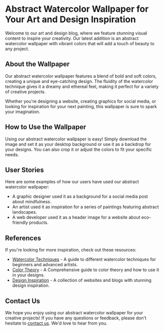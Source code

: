 <!--
Write me content for website with wallpaper which alt text is:

"An abstract watercolor painting with vibrant colors for an art or design blog"

The name/title of the page should not be 1:1 copy of the alt text but rather a real content of the website which is using this wallpaper.

- Use markdown format
- Start with the heading
- The content should look like a real website
- Include real sections like references, contact, user stories, etc. use things relevant to the page purpose.
- Feel free to use structure like headings, bullets, numbering, blockquotes, paragraphs, horizontal lines, etc.
- You can use formatting like bold or _italic_
- You can include UTF-8 emojis
- Links should be only #hash anchors (and you can refer to the document itself)
- Do not include images
-->

<!--font:Montserrat-->

# Abstract Watercolor Wallpaper for Your Art and Design Inspiration

Welcome to our art and design blog, where we feature stunning visual content to inspire your creativity. Our latest addition is an abstract watercolor wallpaper with vibrant colors that will add a touch of beauty to any project.

## About the Wallpaper

Our abstract watercolor wallpaper features a blend of bold and soft colors, creating a unique and eye-catching design. The fluidity of the watercolor technique gives it a dreamy and ethereal feel, making it perfect for a variety of creative projects.

Whether you're designing a website, creating graphics for social media, or looking for inspiration for your next painting, this wallpaper is sure to spark your imagination.

## How to Use the Wallpaper

Using our abstract watercolor wallpaper is easy! Simply download the image and set it as your desktop background or use it as a backdrop for your designs. You can also crop it or adjust the colors to fit your specific needs.

## User Stories

Here are some examples of how our users have used our abstract watercolor wallpaper:

-   A graphic designer used it as a background for a social media post about mindfulness.
-   An artist used it as inspiration for a series of paintings featuring abstract landscapes.
-   A web developer used it as a header image for a website about eco-friendly products.

## References

If you're looking for more inspiration, check out these resources:

-   [Watercolor Techniques](#) - A guide to different watercolor techniques for beginners and advanced artists.
-   [Color Theory](#) - A Com<wbr>pre<wbr>hen<wbr>sive guide to color theory and how to use it in your designs.
-   [Design Inspiration](#) - A collection of websites and blogs with stunning design inspiration.

## Contact Us

We hope you enjoy using our abstract watercolor wallpaper for your creative projects! If you have any questions or feedback, please don't hesitate to [contact us](#). We'd love to hear from you.
